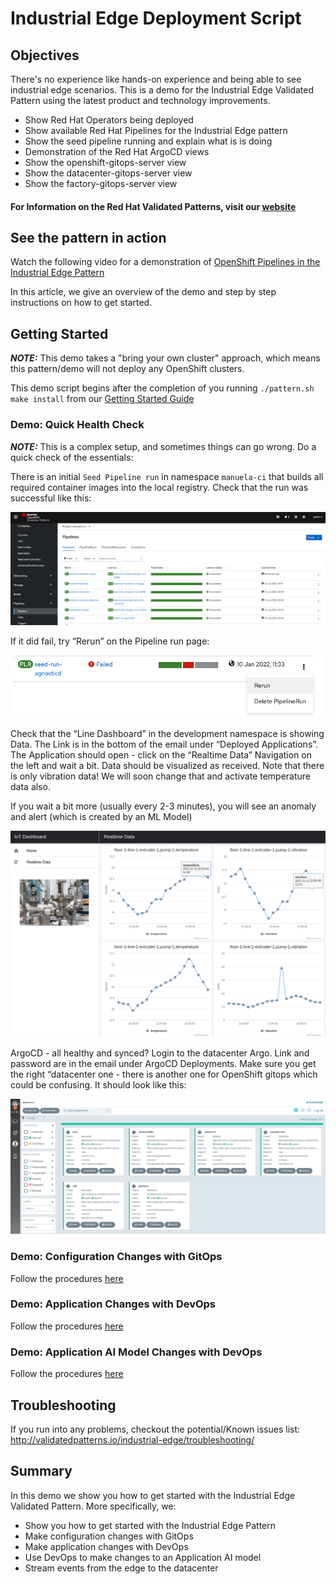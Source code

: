 # Industrial Edge Deployment Script

## Objectives

There's no experience like hands-on experience and being able to see industrial
edge scenarios. This is a demo for the Industrial Edge Validated Pattern using
the latest product and technology improvements.

* Show Red Hat Operators being deployed
* Show available Red Hat Pipelines for the Industrial Edge pattern
* Show the seed pipeline running and explain what is is doing
* Demonstration of the Red Hat ArgoCD views
* Show the openshift-gitops-server view
* Show the datacenter-gitops-server view
* Show the factory-gitops-server view

#### For Information on the Red Hat Validated Patterns, visit our [website](https://validatedpatterns.io)

## See the pattern in action

Watch the following video for a demonstration of [OpenShift Pipelines in the Industrial Edge Pattern](https://www.youtube.com/watch?v=BMUiaCm6pZ8)

In this article, we give an overview of the demo and step by step instructions on how to get started.

## Getting Started

**_NOTE:_** This demo takes a "bring your own cluster" approach, which means this pattern/demo will not deploy any OpenShift clusters.

This demo script begins after the completion of you running `./pattern.sh make install` from our [Getting Started Guide](../getting-started)

### Demo: Quick Health Check
**_NOTE:_** This is a complex setup, and sometimes things can go wrong. Do a quick check of the essentials:

There is an initial `Seed Pipeline run` in namespace `manuela-ci` that builds all required container images into the local registry. Check that the run was successful like this:

![Pipeline Success](/images/industrial-edge/seed_pipeline.png)

If it did fail, try “Rerun” on the Pipeline run page:

![Re-run Pipeline](/images/industrial-edge/rerun_seed_pipeline.png)

Check that the “Line Dashboard” in the development namespace is showing Data. The Link is in the bottom of the email under “Deployed Applications”. The Application should open - click on the “Realtime Data” Navigation on the left and wait a bit. Data should be visualized as received. Note that there is only vibration data! We will soon change that and activate temperature data also.

If you wait a bit more (usually every 2-3 minutes), you will see an anomaly and alert (which is created by an ML Model)

![line dashboard](/images/industrial-edge/app-line-dashboard.png)

ArgoCD - all healthy and synced?
Login to the datacenter Argo. Link and password are in the email under ArgoCD Deployments. Make sure you get the right “datacenter one - there is another one for OpenShift gitops which could be confusing. It should look like this:

![Healthy Argo](/images/industrial-edge/ie_argoApps.png)

### Demo: Configuration Changes with GitOps

Follow the procedures [here](../application/#configuration-changes-with-gitops)

### Demo: Application Changes with DevOps

Follow the procedures [here](../application/#application-changes-using-devops)

### Demo: Application AI Model Changes with DevOps

Follow the procedures [here](../application/#application-ai-model-changes-with-devops)

## Troubleshooting

If you run into any problems, checkout the potential/Known issues list: http://validatedpatterns.io/industrial-edge/troubleshooting/

## Summary

In this demo we show you how to get started with the Industrial Edge Validated Pattern.
More specifically, we:

* Show you how to get started with the Industrial Edge Pattern
* Make configuration changes with GitOps
* Make application changes with DevOps
* Use DevOps to make changes to an Application AI model
* Stream events from the edge to the datacenter
